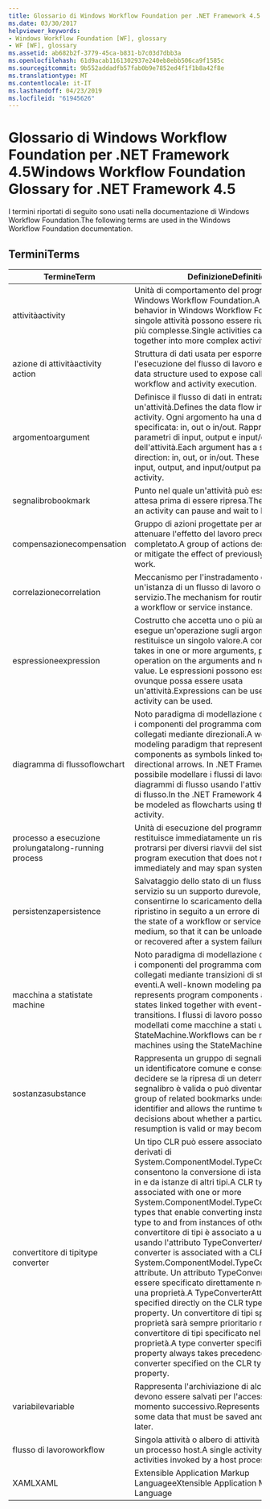 ```yaml
---
title: Glossario di Windows Workflow Foundation per .NET Framework 4.5
ms.date: 03/30/2017
helpviewer_keywords:
- Windows Workflow Foundation [WF], glossary
- WF [WF], glossary
ms.assetid: ab682b2f-3779-45ca-b831-b7c03d7dbb3a
ms.openlocfilehash: 61d9acab1161302937e240eb8ebb506ca9f1585c
ms.sourcegitcommit: 9b552addadfb57fab0b9e7852ed4f1f1b8a42f8e
ms.translationtype: MT
ms.contentlocale: it-IT
ms.lasthandoff: 04/23/2019
ms.locfileid: "61945626"
---
```

# <a name="windows-workflow-foundation-glossary-for-net-framework-45"></a><span data-ttu-id="5b9da-102">Glossario di Windows Workflow Foundation per .NET Framework 4.5</span><span class="sxs-lookup"><span data-stu-id="5b9da-102">Windows Workflow Foundation Glossary for .NET Framework 4.5</span></span>

<span data-ttu-id="5b9da-103">I termini riportati di seguito sono usati nella documentazione di Windows Workflow Foundation.</span><span class="sxs-lookup"><span data-stu-id="5b9da-103">The following terms are used in the Windows Workflow Foundation documentation.</span></span>

## <a name="terms"></a><span data-ttu-id="5b9da-104">Termini</span><span class="sxs-lookup"><span data-stu-id="5b9da-104">Terms</span></span>

|<span data-ttu-id="5b9da-105">Termine</span><span class="sxs-lookup"><span data-stu-id="5b9da-105">Term</span></span>|<span data-ttu-id="5b9da-106">Definizione</span><span class="sxs-lookup"><span data-stu-id="5b9da-106">Definition</span></span>|
|----------|----------------|
|<span data-ttu-id="5b9da-107">attività</span><span class="sxs-lookup"><span data-stu-id="5b9da-107">activity</span></span>|<span data-ttu-id="5b9da-108">Unità di comportamento del programma in Windows Workflow Foundation.</span><span class="sxs-lookup"><span data-stu-id="5b9da-108">A unit of program behavior in Windows Workflow Foundation.</span></span> <span data-ttu-id="5b9da-109">Le singole attività possono essere riunite in attività più complesse.</span><span class="sxs-lookup"><span data-stu-id="5b9da-109">Single activities can be composed together into more complex activities.</span></span>|
|<span data-ttu-id="5b9da-110">azione di attività</span><span class="sxs-lookup"><span data-stu-id="5b9da-110">activity action</span></span>|<span data-ttu-id="5b9da-111">Struttura di dati usata per esporre callback per l'esecuzione del flusso di lavoro e dell'attività.</span><span class="sxs-lookup"><span data-stu-id="5b9da-111">A data structure used to expose callbacks for workflow and activity execution.</span></span>|
|<span data-ttu-id="5b9da-112">argomento</span><span class="sxs-lookup"><span data-stu-id="5b9da-112">argument</span></span>|<span data-ttu-id="5b9da-113">Definisce il flusso di dati in entrata e in uscita da un'attività.</span><span class="sxs-lookup"><span data-stu-id="5b9da-113">Defines the data flow into and out of an activity.</span></span> <span data-ttu-id="5b9da-114">Ogni argomento ha una direzione specificata: in, out o in/out. Rappresentano i parametri di input, output e input/output dell'attività.</span><span class="sxs-lookup"><span data-stu-id="5b9da-114">Each argument has a specified direction: in, out, or in/out. These represent the input, output, and input/output parameters of the activity.</span></span>|
|<span data-ttu-id="5b9da-115">segnalibro</span><span class="sxs-lookup"><span data-stu-id="5b9da-115">bookmark</span></span>|<span data-ttu-id="5b9da-116">Punto nel quale un'attività può essere messa in attesa prima di essere ripresa.</span><span class="sxs-lookup"><span data-stu-id="5b9da-116">The point at which an activity can pause and wait to be resumed.</span></span>|
|<span data-ttu-id="5b9da-117">compensazione</span><span class="sxs-lookup"><span data-stu-id="5b9da-117">compensation</span></span>|<span data-ttu-id="5b9da-118">Gruppo di azioni progettate per annullare o attenuare l'effetto del lavoro precedentemente completato.</span><span class="sxs-lookup"><span data-stu-id="5b9da-118">A group of actions designed to undo or mitigate the effect of previously completed work.</span></span>|
|<span data-ttu-id="5b9da-119">correlazione</span><span class="sxs-lookup"><span data-stu-id="5b9da-119">correlation</span></span>|<span data-ttu-id="5b9da-120">Meccanismo per l'instradamento dei messaggi a un'istanza di un flusso di lavoro o di un servizio.</span><span class="sxs-lookup"><span data-stu-id="5b9da-120">The mechanism for routing messages to a workflow or service instance.</span></span>|
|<span data-ttu-id="5b9da-121">espressione</span><span class="sxs-lookup"><span data-stu-id="5b9da-121">expression</span></span>|<span data-ttu-id="5b9da-122">Costrutto che accetta uno o più argomenti, esegue un'operazione sugli argomenti e restituisce un singolo valore.</span><span class="sxs-lookup"><span data-stu-id="5b9da-122">A construct that takes in one or more arguments, performs an operation on the arguments and returns a single value.</span></span> <span data-ttu-id="5b9da-123">Le espressioni possono essere usate ovunque possa essere usata un'attività.</span><span class="sxs-lookup"><span data-stu-id="5b9da-123">Expressions can be used anywhere an activity can be used.</span></span>|
|<span data-ttu-id="5b9da-124">diagramma di flusso</span><span class="sxs-lookup"><span data-stu-id="5b9da-124">flowchart</span></span>|<span data-ttu-id="5b9da-125">Noto paradigma di modellazione che rappresenta i componenti del programma come simboli collegati mediante direzionali.</span><span class="sxs-lookup"><span data-stu-id="5b9da-125">A well-known modeling paradigm that represents program components as symbols linked together with directional arrows.</span></span>  <span data-ttu-id="5b9da-126">In .NET Framework 4 è possibile modellare i flussi di lavoro come diagrammi di flusso usando l'attività Diagramma di flusso.</span><span class="sxs-lookup"><span data-stu-id="5b9da-126">In the .NET Framework 4, workflows can be modeled as flowcharts using the Flowchart activity.</span></span>|
|<span data-ttu-id="5b9da-127">processo a esecuzione prolungata</span><span class="sxs-lookup"><span data-stu-id="5b9da-127">long-running process</span></span>|<span data-ttu-id="5b9da-128">Unità di esecuzione del programma che non restituisce immediatamente un risultato e può protrarsi per diversi riavvii del sistema.</span><span class="sxs-lookup"><span data-stu-id="5b9da-128">A unit of program execution that does not return immediately and may span system restarts.</span></span>|
|<span data-ttu-id="5b9da-129">persistenza</span><span class="sxs-lookup"><span data-stu-id="5b9da-129">persistence</span></span>|<span data-ttu-id="5b9da-130">Salvataggio dello stato di un flusso di lavoro o servizio su un supporto durevole, in modo da consentirne lo scaricamento della memoria o il ripristino in seguito a un errore di sistema.</span><span class="sxs-lookup"><span data-stu-id="5b9da-130">Saving the state of a workflow or service to a durable medium, so that it can be unloaded from memory or recovered after a system failure.</span></span>|
|<span data-ttu-id="5b9da-131">macchina a stati</span><span class="sxs-lookup"><span data-stu-id="5b9da-131">state machine</span></span>|<span data-ttu-id="5b9da-132">Noto paradigma di modellazione che rappresenta i componenti del programma come singoli stati collegati mediante transizioni di stato basate su eventi.</span><span class="sxs-lookup"><span data-stu-id="5b9da-132">A well-known modeling paradigm that represents program components as individual states linked together with event-driven state transitions.</span></span>  <span data-ttu-id="5b9da-133">I flussi di lavoro possono essere modellati come macchine a stati usando l'attività StateMachine.</span><span class="sxs-lookup"><span data-stu-id="5b9da-133">Workflows can be modeled as state machines using the StateMachine activity.</span></span>|
|<span data-ttu-id="5b9da-134">sostanza</span><span class="sxs-lookup"><span data-stu-id="5b9da-134">substance</span></span>|<span data-ttu-id="5b9da-135">Rappresenta un gruppo di segnalibri correlati con un identificatore comune e consente al runtime di decidere se la ripresa di un determinato segnalibro è valida o può diventarlo.</span><span class="sxs-lookup"><span data-stu-id="5b9da-135">Represents a group of related bookmarks under a common identifier and allows the runtime to make decisions about whether a particular bookmark resumption is valid or may become valid.</span></span>|
|<span data-ttu-id="5b9da-136">convertitore di tipi</span><span class="sxs-lookup"><span data-stu-id="5b9da-136">type converter</span></span>|<span data-ttu-id="5b9da-137">Un tipo CLR può essere associato a uno o più tipi derivati di System.ComponentModel.TypeConverter che consentono la conversione di istanze di tipo CLR in e da istanze di altri tipi.</span><span class="sxs-lookup"><span data-stu-id="5b9da-137">A CLR type can be associated with one or more System.ComponentModel.TypeConverter derived types that enable converting instances of the CLR type to and from instances of other types.</span></span> <span data-ttu-id="5b9da-138">Un convertitore di tipi è associato a un tipo CLR usando l'attributo TypeConverterAttribute.</span><span class="sxs-lookup"><span data-stu-id="5b9da-138">A type converter is associated with a CLR type using the System.ComponentModel.TypeConverterAttribute attribute.</span></span>  <span data-ttu-id="5b9da-139">Un attributo TypeConverterAttribute può essere specificato direttamente nel tipo CLR o in una proprietà.</span><span class="sxs-lookup"><span data-stu-id="5b9da-139">A TypeConverterAttribute can be specified directly on the CLR type or on a property.</span></span> <span data-ttu-id="5b9da-140">Un convertitore di tipi specificato in una proprietà sarà sempre prioritario rispetto a un convertitore di tipi specificato nel tipo CLR della proprietà.</span><span class="sxs-lookup"><span data-stu-id="5b9da-140">A type converter specified on a property always takes precedence over a type converter specified on the CLR type of the property.</span></span>|
|<span data-ttu-id="5b9da-141">variabile</span><span class="sxs-lookup"><span data-stu-id="5b9da-141">variable</span></span>|<span data-ttu-id="5b9da-142">Rappresenta l'archiviazione di alcuni dati che devono essere salvati per l'accesso in un momento successivo.</span><span class="sxs-lookup"><span data-stu-id="5b9da-142">Represents the storage of some data that must be saved and accessed later.</span></span>|
|<span data-ttu-id="5b9da-143">flusso di lavoro</span><span class="sxs-lookup"><span data-stu-id="5b9da-143">workflow</span></span>|<span data-ttu-id="5b9da-144">Singola attività o albero di attività richiamate da un processo host.</span><span class="sxs-lookup"><span data-stu-id="5b9da-144">A single activity or tree of activities invoked by a host process.</span></span>|
|<span data-ttu-id="5b9da-145">XAML</span><span class="sxs-lookup"><span data-stu-id="5b9da-145">XAML</span></span>|<span data-ttu-id="5b9da-146">Extensible Application Markup Language</span><span class="sxs-lookup"><span data-stu-id="5b9da-146">eXtensible Application Markup Language</span></span>|
